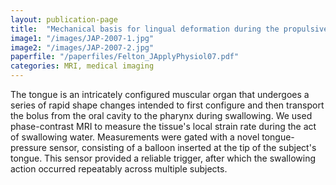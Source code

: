 ```yaml
---
layout: publication-page
title:  "Mechanical basis for lingual deformation during the propulsive phase of swallowing as determined by phase-contrast magnetic resonance imaging"
image1: "/images/JAP-2007-1.jpg"
image2: "/images/JAP-2007-2.jpg"
paperfile: "/paperfiles/Felton_JApplyPhysiol07.pdf"
categories: MRI, medical imaging
---
```


The tongue is an intricately configured muscular organ that undergoes a series of rapid shape changes intended to first configure and then transport the bolus from the oral cavity to the pharynx during swallowing. We used phase-contrast MRI to measure the tissue's local strain rate during the act of swallowing water. Measurements were gated with a novel tongue-pressure sensor, consisting of a balloon inserted at the tip of the subject's tongue. This sensor provided a reliable trigger, after which the swallowing action occurred repeatably across multiple subjects.